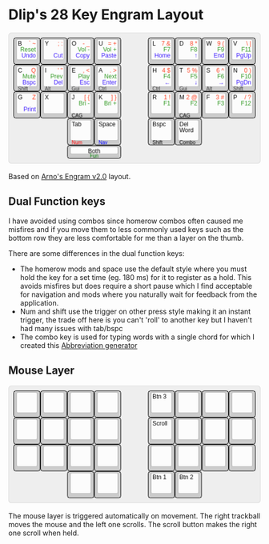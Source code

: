 # Dlip's 28 Key Engram Layout

![](./dlip's-28-key-engram-layout.png)

Based on [Arno's Engram v2.0](https://engram.dev/) layout.

## Dual Function keys

I have avoided using combos since homerow combos often caused me misfires and if you move them to less commonly used keys such as the bottom row they are less comfortable for me than a layer on the thumb.

There are some differences in the dual function keys:

- The homerow mods and space use the default style where you must hold the key for a set time (eg. 180 ms) for it to register as a hold. This avoids misfires but does require a short pause which I find acceptable for navigation and mods where you naturally wait for feedback from the application.
- Num and shift use the trigger on other press style making it an instant trigger, the trade off here is you can't 'roll' to another key but I haven't had many issues with tab/bspc
- The combo key is used for typing words with a single chord for which I created this [Abbreviation generator](https://github.com/dlip/abbrgen)

## Mouse Layer

![](dlip's-28-key-engram-layout---mouse.png)

The mouse layer is triggered automatically on movement. The right trackball moves the mouse and the left one scrolls. The scroll button makes the right one scroll when held.
